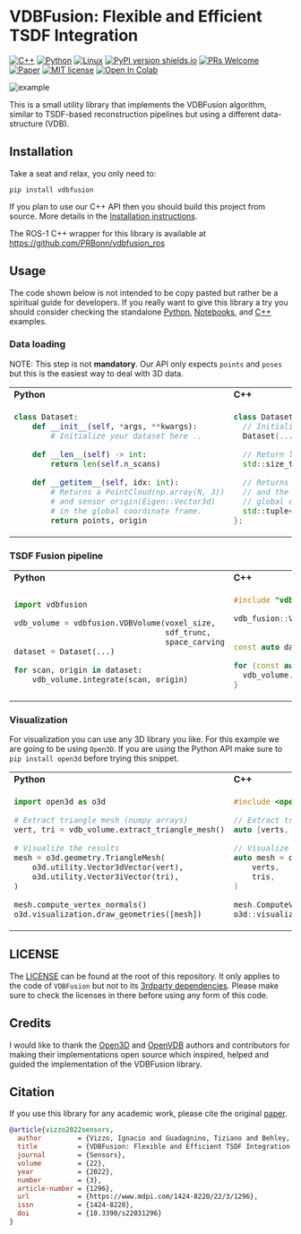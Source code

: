 # VDBFusion: Flexible and Efficient TSDF Integration

[![C++](https://img.shields.io/badge/c++-%2300599C.svg?style=flat-square&logo=c%2B%2B&logoColor=white)](./src/vdbfusion/vdbfusion)
[![Python](https://img.shields.io/badge/python-3670A0?style=flat-square&logo=python&logoColor=ffdd54)](src/vdbfusion/pybind)
[![Linux](https://img.shields.io/badge/Linux-FCC624?logo=linux&logoColor=black)](https://svgshare.com/i/Zhy.svg)
[![PyPI version shields.io](https://img.shields.io/pypi/v/vdbfusion.svg?style=flat-square)](https://pypi.python.org/pypi/vdbfusion/)
[![PRs Welcome](https://img.shields.io/badge/PRs-welcome-brightgreen.svg?style=flat-square)](https://github.com/PRBonn/vdbfusion/pulls)
[![Paper](https://img.shields.io/badge/paper-get-<COLOR>.svg?style=flat-square)](https://www.ipb.uni-bonn.de/wp-content/papercite-data/pdf/vizzo2022sensors.pdf)
[![MIT license](https://img.shields.io/badge/License-MIT-blue.svg?style=flat-square)](https://lbesson.mit-license.org/)
[![Open In Colab](https://colab.research.google.com/assets/colab-badge.svg?style=flat-square)](https://colab.research.google.com/github/PRBonn/vdbfusion/blob/main/examples/notebooks/kitti_odometry.ipynb)

![example](docs/vdbfusion.gif)

This is a small utility library that implements the VDBFusion algorithm, similar to TSDF-based
reconstruction pipelines but using a different data-structure (VDB).

## Installation

Take a seat and relax, you only need to:

```shell
pip install vdbfusion
```

If you plan to use our C++ API then you should build this project from source. More details in the [Installation instructions](INSTALL.md).

The ROS-1 C++ wrapper for this library is available at https://github.com/PRBonn/vdbfusion_ros

## Usage

The code shown below is not intended to be copy pasted but rather be a spiritual guide for developers. If you really want to give this library a try you should consider checking the standalone [Python](examples/python), [Notebooks](examples/notebooks), and [C++](examples/cpp) examples.

### Data loading

NOTE: This step is not **mandatory**. Our API only expects `points` and `poses` but this is the easiest way to deal with 3D data.

<table>
<tr>
<td> <b> Python  </td> <td> <b> C++ </td>
</tr>
<tr>
<td>

```python
class Dataset:
    def __init__(self, *args, **kwargs):
        # Initialize your dataset here ..

    def __len__(self) -> int:
        return len(self.n_scans)

    def __getitem__(self, idx: int):
        # Returns a PointCloud(np.array(N, 3))
        # and sensor origin(Eigen::Vector3d)
        # in the global coordinate frame.
        return points, origin
```

</td>
<td>

```c++
class Dataset {
  // Initialize your dataset here ..
  Dataset(...);

  // Return length of the dataset
  std::size_t size() const { return n_scans_; }

  // Returns a Cloud(std::vector<Eigen::Vector3d>)
  // and the sensor origin(Eigen::Vector3d) in the
  // global coordinate frame.
  std::tuple<Cloud, Point> operator[](int idx) const;
};
```

</td>
</tr>
</table>

### TSDF Fusion pipeline

<table>
<tr>
<td> <b> Python  </td> <td> <b> C++ </td>
</tr>
<tr>
<td>

```python
import vdbfusion

vdb_volume = vdbfusion.VDBVolume(voxel_size,
                                 sdf_trunc,
                                 space_carving
dataset = Dataset(...)

for scan, origin in dataset:
    vdb_volume.integrate(scan, origin)
```

</td>
<td>

```cpp
#include "vdbfusion/VDBVolume.h"

vdb_fusion::VDBVolume vdb_volume(voxel_size,
                                 sdf_trunc,
                                 space_carving);
const auto dataset = Dataset(...);

for (const auto& [scan, origin] : iterable(dataset)) {
  vdb_volume.Integrate(scan, origin);
}
```

</td>
</tr>
</table>

### Visualization

For visualization you can use any 3D library you like. For this example we are going to be using `Open3D`. If you are using the Python API make sure to `pip install open3d` before trying this snippet.

<table>
<tr>
<td> <b> Python  </td> <td> <b> C++ </td>
</tr>
<tr>
<td>

```python
import open3d as o3d

# Extract triangle mesh (numpy arrays)
vert, tri = vdb_volume.extract_triangle_mesh()

# Visualize the results
mesh = o3d.geometry.TriangleMesh(
    o3d.utility.Vector3dVector(vert),
    o3d.utility.Vector3iVector(tri),
)

mesh.compute_vertex_normals()
o3d.visualization.draw_geometries([mesh])
```

</td>
<td>

```cpp
#include <open3d/Open3D.h>

// Extract triangle mesh (Eigen).
auto [verts, tris] = vdb_volume.ExtractTriangleMesh();

// Visualize the results
auto mesh = o3d::geometry::TriangleMesh(
    verts,
    tris,
)

mesh.ComputeVertexNormals()
o3d::visualization::DrawGeometries({&mesh})
```

</td>
</tr>
</table>

## LICENSE

The [LICENSE](./LICENSE.txt) can be found at the root of this repository. It only applies to the code of `VDBFusion` but not to its [3rdparty dependencies](3rdparty/). Please make sure to check the licenses in there before using any form of this code.

## Credits

I would like to thank the [Open3D](https://github.com/isl-org/Open3D) and [OpenVDB](https://github.com/AcademySoftwareFoundation/openvdb) authors and contributors for making their implementations open source which inspired, helped and guided the implementation of the VDBFusion library.

## Citation

If you use this library for any academic work, please cite the original [paper](https://www.ipb.uni-bonn.de/wp-content/papercite-data/pdf/vizzo2022sensors.pdf).

```bibtex
@article{vizzo2022sensors,
  author         = {Vizzo, Ignacio and Guadagnino, Tiziano and Behley, Jens and Stachniss, Cyrill},
  title          = {VDBFusion: Flexible and Efficient TSDF Integration of Range Sensor Data},
  journal        = {Sensors},
  volume         = {22},
  year           = {2022},
  number         = {3},
  article-number = {1296},
  url            = {https://www.mdpi.com/1424-8220/22/3/1296},
  issn           = {1424-8220},
  doi            = {10.3390/s22031296}
}
```
